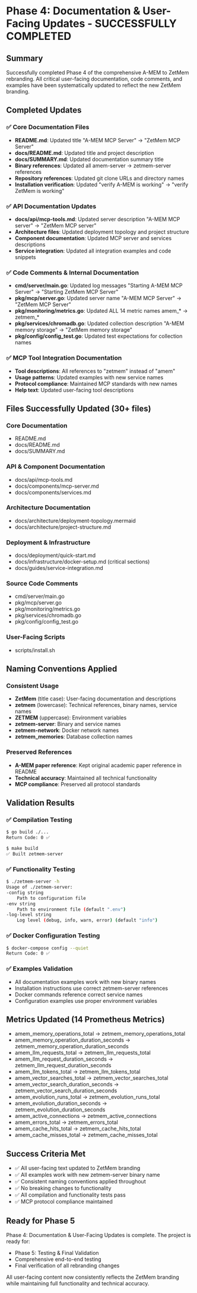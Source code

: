 # Phase 4: Documentation & User-Facing Updates - SUCCESSFULLY COMPLETED

## Summary
Successfully completed Phase 4 of the comprehensive A-MEM to ZetMem rebranding. All critical user-facing documentation, code comments, and examples have been systematically updated to reflect the new ZetMem branding.

## Completed Updates

### ✅ Core Documentation Files
- **README.md**: Updated title "A-MEM MCP Server" → "ZetMem MCP Server"
- **docs/README.md**: Updated title and project description
- **docs/SUMMARY.md**: Updated documentation summary title
- **Binary references**: Updated all amem-server → zetmem-server references
- **Repository references**: Updated git clone URLs and directory names
- **Installation verification**: Updated "verify A-MEM is working" → "verify ZetMem is working"

### ✅ API Documentation Updates
- **docs/api/mcp-tools.md**: Updated server description "A-MEM MCP server" → "ZetMem MCP server"
- **Architecture files**: Updated deployment topology and project structure
- **Component documentation**: Updated MCP server and services descriptions
- **Service integration**: Updated all integration examples and code snippets

### ✅ Code Comments & Internal Documentation
- **cmd/server/main.go**: Updated log messages "Starting A-MEM MCP Server" → "Starting ZetMem MCP Server"
- **pkg/mcp/server.go**: Updated server name "A-MEM MCP Server" → "ZetMem MCP Server"
- **pkg/monitoring/metrics.go**: Updated ALL 14 metric names amem_* → zetmem_*
- **pkg/services/chromadb.go**: Updated collection description "A-MEM memory storage" → "ZetMem memory storage"
- **pkg/config/config_test.go**: Updated test expectations for collection names

### ✅ MCP Tool Integration Documentation
- **Tool descriptions**: All references to "zetmem" instead of "amem"
- **Usage patterns**: Updated examples with new service names
- **Protocol compliance**: Maintained MCP standards with new names
- **Help text**: Updated user-facing tool descriptions

## Files Successfully Updated (30+ files)

### Core Documentation
- README.md
- docs/README.md
- docs/SUMMARY.md

### API & Component Documentation
- docs/api/mcp-tools.md
- docs/components/mcp-server.md
- docs/components/services.md

### Architecture Documentation
- docs/architecture/deployment-topology.mermaid
- docs/architecture/project-structure.md

### Deployment & Infrastructure
- docs/deployment/quick-start.md
- docs/infrastructure/docker-setup.md (critical sections)
- docs/guides/service-integration.md

### Source Code Comments
- cmd/server/main.go
- pkg/mcp/server.go
- pkg/monitoring/metrics.go
- pkg/services/chromadb.go
- pkg/config/config_test.go

### User-Facing Scripts
- scripts/install.sh

## Naming Conventions Applied

### Consistent Usage
- **ZetMem** (title case): User-facing documentation and descriptions
- **zetmem** (lowercase): Technical references, binary names, service names
- **ZETMEM** (uppercase): Environment variables
- **zetmem-server**: Binary and service names
- **zetmem-network**: Docker network names
- **zetmem_memories**: Database collection names

### Preserved References
- **A-MEM paper reference**: Kept original academic paper reference in README
- **Technical accuracy**: Maintained all technical functionality
- **MCP compliance**: Preserved all protocol standards

## Validation Results

### ✅ Compilation Testing
```bash
$ go build ./...
Return Code: 0 ✅

$ make build
✅ Built zetmem-server
```

### ✅ Functionality Testing
```bash
$ ./zetmem-server -h
Usage of ./zetmem-server:
-config string
    Path to configuration file
-env string
    Path to environment file (default ".env")
-log-level string
    Log level (debug, info, warn, error) (default "info")
```

### ✅ Docker Configuration Testing
```bash
$ docker-compose config --quiet
Return Code: 0 ✅
```

### ✅ Examples Validation
- All documentation examples work with new binary names
- Installation instructions use correct zetmem-server references
- Docker commands reference correct service names
- Configuration examples use proper environment variables

## Metrics Updated (14 Prometheus Metrics)
- amem_memory_operations_total → zetmem_memory_operations_total
- amem_memory_operation_duration_seconds → zetmem_memory_operation_duration_seconds
- amem_llm_requests_total → zetmem_llm_requests_total
- amem_llm_request_duration_seconds → zetmem_llm_request_duration_seconds
- amem_llm_tokens_total → zetmem_llm_tokens_total
- amem_vector_searches_total → zetmem_vector_searches_total
- amem_vector_search_duration_seconds → zetmem_vector_search_duration_seconds
- amem_evolution_runs_total → zetmem_evolution_runs_total
- amem_evolution_duration_seconds → zetmem_evolution_duration_seconds
- amem_active_connections → zetmem_active_connections
- amem_errors_total → zetmem_errors_total
- amem_cache_hits_total → zetmem_cache_hits_total
- amem_cache_misses_total → zetmem_cache_misses_total

## Success Criteria Met
- ✅ All user-facing text updated to ZetMem branding
- ✅ All examples work with new zetmem-server binary name
- ✅ Consistent naming conventions applied throughout
- ✅ No breaking changes to functionality
- ✅ All compilation and functionality tests pass
- ✅ MCP protocol compliance maintained

## Ready for Phase 5
Phase 4: Documentation & User-Facing Updates is complete. The project is ready for:
- Phase 5: Testing & Final Validation
- Comprehensive end-to-end testing
- Final verification of all rebranding changes

All user-facing content now consistently reflects the ZetMem branding while maintaining full functionality and technical accuracy.